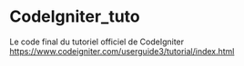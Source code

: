 # CodeIgniter_tuto
Le code final du tutoriel officiel de CodeIgniter https://www.codeigniter.com/userguide3/tutorial/index.html